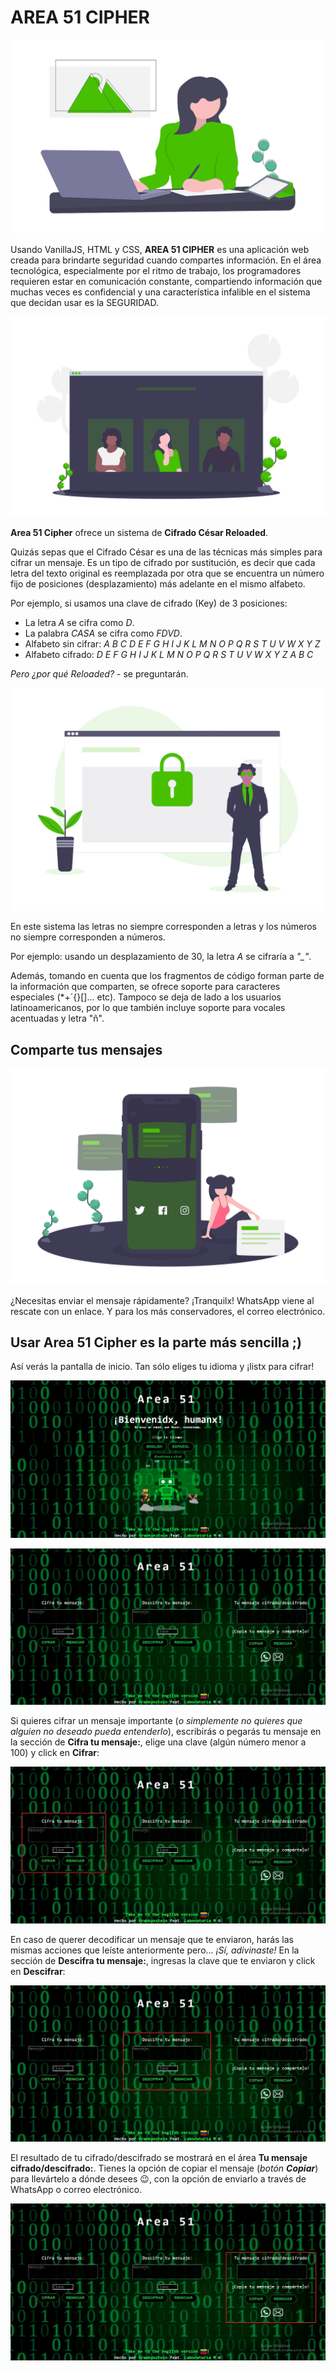 ﻿# AREA 51 CIPHER

![Gráfico 01](https://github.com/frankynztein/Cipher-Spanish-Version/blob/master/images/readme-images/Readme-img-01.png)


Usando VanillaJS, HTML y CSS, **AREA 51 CIPHER** es una aplicación web creada para brindarte seguridad cuando compartes información.
En el área tecnológica, especialmente por el ritmo de trabajo, los programadores requieren estar en comunicación constante, compartiendo información que muchas veces es confidencial y una característica infalible en el sistema que decidan usar es la SEGURIDAD.

![Gráfico 02](https://github.com/frankynztein/Cipher-Spanish-Version/blob/master/images/readme-images/Readme-img-02.png)


**Area 51 Cipher** ofrece un sistema de **Cifrado César Reloaded**.

Quizás sepas que el Cifrado César es una de las técnicas más simples para cifrar un mensaje. Es un tipo de cifrado por sustitución, es decir que cada letra del texto original es reemplazada por otra que se encuentra un número fijo de posiciones (desplazamiento) más adelante en el mismo alfabeto.

Por ejemplo, si usamos una clave de cifrado (Key) de 3 posiciones:
- La letra *A* se cifra como *D*.
- La palabra *CASA* se cifra como *FDVD*.
- Alfabeto sin cifrar: *A B C D E F G H I J K L M N O P Q R S T U V W X Y Z*
- Alfabeto cifrado: *D E F G H I J K L M N O P Q R S T U V W X Y Z A B C*

*Pero ¿por qué Reloaded?* - se preguntarán.

![Gráfico 03](https://github.com/frankynztein/Cipher-Spanish-Version/blob/master/images/readme-images/Readme-img-03.png)


En este sistema las letras no siempre corresponden a letras y los números no siempre corresponden a números.

Por ejemplo: usando un desplazamiento de 30, la letra *A* se cifraría a *"_"*.

Además, tomando en cuenta que los fragmentos de código forman parte de la información que comparten, se ofrece soporte para caracteres especiales (*+´{}[]... etc). Tampoco se deja de lado a los usuarios latinoamericanos, por lo que también incluye soporte para vocales acentuadas y letra "ñ".

## Comparte tus mensajes

![Gráfico 04](https://github.com/frankynztein/Cipher-Spanish-Version/blob/master/images/readme-images/Readme-img-04.png)

¿Necesitas enviar el mensaje rápidamente? ¡Tranquilx! WhatsApp viene al rescate con un enlace.
Y para los más conservadores, el correo electrónico.

## Usar Area 51 Cipher es la parte más sencilla ;)


Así verás la pantalla de inicio. Tan sólo eliges tu idioma y ¡listx para cifrar!

![Gráfico 05](https://github.com/frankynztein/Cipher-Spanish-Version/blob/master/images/spanish/cipher05.jpg)

![Gráfico 06](https://github.com/frankynztein/Cipher-Spanish-Version/blob/master/images/spanish/cipher01.jpg)


Si quieres cifrar un mensaje importante (*o simplemente no quieres que alguien no deseado pueda entenderlo*), escribirás o pegarás tu mensaje en la sección de **Cifra tu mensaje:**, elige una clave (algún número menor a 100) y click en **Cifrar**:

![Gráfico 07](https://github.com/frankynztein/Cipher-Spanish-Version/blob/master/images/spanish/cipher02.jpg)


En caso de querer decodificar un mensaje que te enviaron, harás las mismas acciones que leíste anteriormente pero... *¡Sí, adivinaste!* En la sección de **Descifra tu mensaje:**, ingresas la clave que te enviaron y click en **Descifrar**:

![Gráfico 08](https://github.com/frankynztein/Cipher-Spanish-Version/blob/master/images/spanish/cipher03.jpg)


El resultado de tu cifrado/descifrado se mostrará en el área **Tu mensaje cifrado/descifrado:**. Tienes la opción de copiar el mensaje (_botón **Copiar**_) para llevártelo a dónde desees :wink:, con la opción de enviarlo a través de WhatsApp o correo electrónico.

![Gráfico 09](https://github.com/frankynztein/Cipher-Spanish-Version/blob/master/images/spanish/cipher04.jpg)